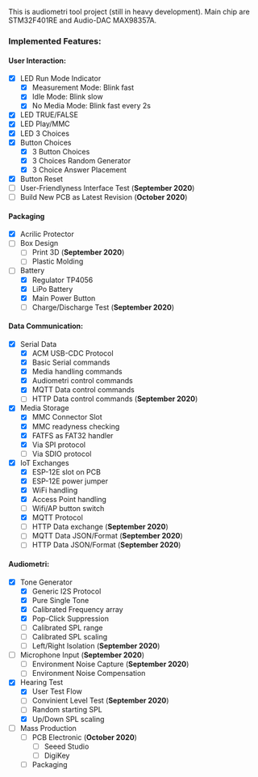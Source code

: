 This is audiometri tool project (still in heavy development).
Main chip are STM32F401RE and Audio-DAC MAX98357A.

### Implemented Features:

#### User Interaction:

- [X] LED Run Mode Indicator
	- [x] Measurement Mode: Blink fast
	- [x] Idle Mode: Blink slow
	- [x] No Media Mode: Blink fast every 2s
- [X] LED TRUE/FALSE
- [X] LED Play/MMC
- [x] LED 3 Choices
- [X] Button Choices
	- [x] 3 Button Choices
	- [x] 3 Choices Random Generator
	- [x] 3 Choice Answer Placement
- [x] Button Reset
- [ ] User-Friendlyness Interface Test (**September 2020**)
- [ ] Build New PCB as Latest Revision  (**October 2020**)

#### Packaging

- [x] Acrilic Protector
- [ ] Box Design
	- [ ] Print 3D (**September 2020**)
	- [ ] Plastic Molding
- [ ] Battery
	- [x] Regulator TP4056
	- [x] LiPo Battery
	- [x] Main Power Button
	- [ ] Charge/Discharge Test (**September 2020**)

#### Data Communication:

- [X] Serial Data
	- [x] ACM USB-CDC Protocol
	- [x] Basic Serial commands
	- [x] Media handling commands
	- [x] Audiometri control commands
	- [x] MQTT Data control commands
	- [ ] HTTP Data control commands (**September 2020**)

- [x] Media Storage
	- [x] MMC Connector Slot
	- [x] MMC readyness checking
	- [x] FATFS as FAT32 handler
	- [x] Via SPI protocol
	- [ ] Via SDIO protocol

- [x] IoT Exchanges
	- [x] ESP-12E slot on PCB
	- [x] ESP-12E power jumper
	- [x] WiFi handling
	- [x] Access Point handling
	- [ ] Wifi/AP button switch
	- [x] MQTT Protocol
	- [ ] HTTP Data exchange (**September 2020**)
	- [ ] MQTT Data JSON/Format (**September 2020**)
	- [ ] HTTP Data JSON/Format (**September 2020**)

#### Audiometri:

- [x] Tone Generator
	- [x] Generic I2S Protocol
	- [x] Pure Single Tone
	- [x] Calibrated Frequency array
	- [x] Pop-Click Suppression
	- [ ] Calibrated SPL range
	- [ ] Calibrated SPL scaling
	- [ ] Left/Right Isolation (**September 2020**) 
	
- [ ] Microphone Input (**September 2020**)
	- [ ] Environment Noise Capture (**September 2020**)
	- [ ] Environment Noise Compensation

- [x] Hearing Test
	- [x] User Test Flow
	- [ ] Convinient Level Test (**September 2020**)
	- [ ] Random starting SPL
	- [x] Up/Down SPL scaling
	
- [ ] Mass Production
	- [ ] PCB Electronic (**October 2020**)
		- [ ] Seeed Studio
		- [ ] DigiKey
	- [ ] Packaging
